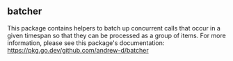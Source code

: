## batcher

This package contains helpers to batch up concurrent calls that occur in a
given timespan so that they can be processed as a group of items. For more
information, please see this package's documentation:
https://pkg.go.dev/github.com/andrew-d/batcher
